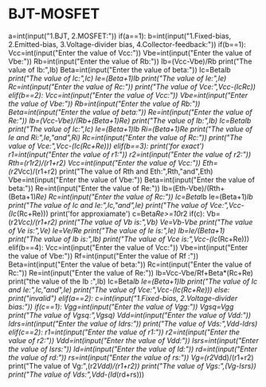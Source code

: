 # BJT-MOSFET
a=int(input("1.BJT, 2.MOSFET:"))
if(a==1):
    b=int(input("1.Fixed-bias, 2.Emitted-bias, 3.Voltage-divider bias, 4.Collector-feedback:"))
    if(b==1):
        Vcc=int(input("Enter the value of Vcc:"))
        Vbe=int(input("Enter the value of Vbe:"))
        Rb=int(input("Enter the value of Rb:"))
        Ib=(Vcc-Vbe)/Rb
        print("The value of Ib:",Ib)
        Beta=int(input("Enter the value of beta:"))
        Ic=Beta*Ib
        print("The value of Ic:",Ic)
        Ie=(Beta+1)*Ib
        print("The value of Ie:",Ie)
        Rc=int(input("Enter the value of Rc:"))
        print("The value of Vce:",Vcc-(Ic*Rc))
    elif(b==2):
        Vcc=int(input("Enter the value of Vcc:"))
        Vbe=int(input("Enter the value of Vbe:"))
        Rb=int(input("Enter the value of Rb:"))
        Beta=int(input("Enter the value of beta:"))
        Re=int(input("Enter the value of Re:"))
        Ib=(Vcc-Vbe)/(Rb+(Beta+1)*Re)
        print("The value of Ib:",Ib)
        Ic=Beta*Ib
        print("The value of Ic:",Ic)
        Ie=(Beta+1)*Ib
        Ri=(Beta+1)*Re
        print("The value of Ie and Ri:",Ie,"and",Ri)
        Rc=int(input("Enter the value of Rc:"))
        print("The value of Vce:",Vcc-(Ic*(Rc+Re)))
    elif(b==3):
        print('for exact')
        r1=int(input("Enter the value of r1:"))
        r2=int(input("Enter the value of r2:"))
        Rth=(r1*r2)/(r1+r2)
        Vcc=int(input("Enter the value of Vcc:"))
        Eth=(r2*Vcc)/(r1+r2)
        print("The value of Rth and Eth:",Rth,"and",Eth)
        Vbe=int(input("Enter the value of Vbe:"))
        Beta=int(input("Enter the value of beta:"))
        Re=int(input("Enter the value of Re:"))
        Ib=(Eth-Vbe)/(Rth+(Beta+1)*Re)
        Rc=int(input("Enter the value of Rc:"))
        Ic=Beta*Ib
        Ie=(Beta+1)*Ib
        print("The value of Ic and Ie:",Ic,"and",Ie)
        print("The value of Vce:",Vcc-(Ic*(Rc+Re)))
        print('for approxiamate')
        c=Beta*Re>=10*r2
        if(c):
            Vb=(r2*Vcc)/(r1+r2)
            print("The value of Vb is:",Vb)
            Ve=Vb-Vbe
            print("The value of Ve is:",Ve)
            Ie=Ve/Re
            print("The value of Ie is:",Ie)
            Ib=Ie/(Beta+1)
            print("The value of Ib is:",Ib)
            print("The value of Vce is:",Vcc-(Ic*(Rc+Re)))
    elif(b==4):
        Vcc=int(input("Enter the value of Vcc:"))
        Vbe=int(input("Enter the value of Vbe:"))
        Rf=int(input("Enter the value of Rf :"))
        Beta=int(input("Enter the value of beta:"))
        Rc=int(input("Enter the value of Rc:"))
        Re=int(input("Enter the value of Re:"))
        Ib=Vcc-Vbe/Rf+Beta*(Rc+Re)
        print("the value of the Ib :",Ib)
        Ic=Beta*Ib
        Ie=(Beta+1)*Ib
        print("The value of Ic and Ie:",Ic,"and",Ie)
        print("The value of Vce:",Vcc-(Ic*(Rc+Re)))
    else:
        print("invalid")
elif(a==2):
    c=int(input("1.Fixed-bias, 2.Voltage-divider bias:"))
    if(c==1):
        Vgg=int(input("Enter the value of Vgg:"))
        Vgsq=Vgg
        print("The value of Vgsq:",Vgsq)
        Vdd=int(input("Enter the value of Vdd:"))
        Idrs=int(input("Enter the value of Idrs:"))
        print("The value of Vds:",Vdd-Idrs)
    elif(c==2):
        r1=int(input("Enter the value of r1:"))
        r2=int(input("Enter the value of r2:"))
        Vdd=int(input("Enter the value of Vdd:"))
        Isrs=int(input("Enter the value of Isrs:"))
        Id=int(input("Enter the value of Id:"))
        rd=int(input("Enter the value of rd:"))
        rs=int(input("Enter the value of rs:"))
        Vg=(r2*Vdd)/(r1+r2)
        print("The value of Vg:",(r2*Vdd)/(r1+r2))
        print("The value of Vgs:",(Vg-Isrs))
        print("The value of Vds:",Vdd-(Id*(rd+rs)))

